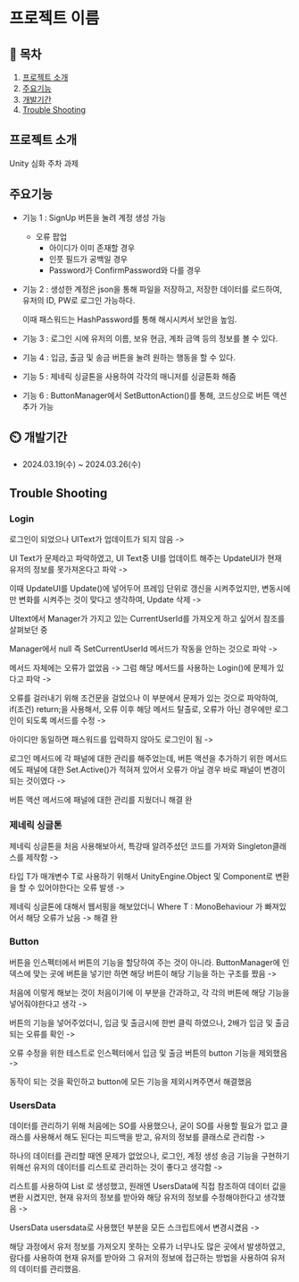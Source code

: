 # 프로젝트 이름

## 📖 목차
1. [프로젝트 소개](#프로젝트-소개)
2. [주요기능](#주요기능)
3. [개발기간](#개발기간)
4. [Trouble Shooting](#trouble-shooting)
   
## 프로젝트 소개
 Unity 심화 주차 과제
 

## 주요기능

- 기능 1 : SignUp 버튼을 눌려 계정 생성 가능
  - 오류 팝업
    - 아이디가 이미 존재할 경우
    - 인풋 필드가 공백일 경우
    - Password가 ConfirmPassword와 다를 경우

- 기능 2 : 생성한 계정은 json을 통해 파일을 저장하고, 저장한 데이터를 로드하여, 유저의 ID, PW로 로그인 가능하다.

  이때 패스워드는 HashPassword를 통해 해시시켜서 보안을 높임.

- 기능 3 : 로그인 시에 유저의 이름, 보유 현금, 계좌 금액 등의 정보를 볼 수 있다.

- 기능 4 : 입금, 출금 및 송금 버튼을 눌려 원하는 행동을 할 수 있다.

- 기능 5 : 제네릭 싱글톤을 사용하여 각각의 매니저를 싱글톤화 해줌

- 기능 6 : ButtonManager에서 SetButtonAction()를 통해, 코드상으로 버튼 액션 추가 가능
  
## ⏲️ 개발기간
- 2024.03.19(수) ~ 2024.03.26(수)

## Trouble Shooting

### Login

로그인이 되었으나 UIText가 업데이트가 되지 않음 -> 

UI Text가 문제라고 파악하였고, UI Text중 UI를 업데이트 해주는 UpdateUI가 현재 유저의 정보를 못가져온다고 파악 -> 

이때 UpdateUI를 Update()에 넣어두어 프레임 단위로 갱신을 시켜주었지만, 변동시에만 변화를 시켜주는 것이 맞다고 생각하여, Update 삭제 -> 

UItext에서 Manager가 가지고 있는 CurrentUserId를 가져오게 하고 싶어서 참조를 살펴보던 중

Manager에서 null 즉 SetCurrentUserId 메서드가 작동을 안하는 것으로 파악 -> 

메서드 자체에는 오류가 없었음 -> 그럼 해당 메서드를 사용하는 Login()에 문제가 있다고 파악 ->


오류를 걸러내기 위해 조건문을 걸었으나 이 부분에서 문제가 있는 것으로 파악하여, if(조건) return;을 사용해서, 오류 이후 해당 메서드 탈출로, 오류가 아닌 경우에만 로그인이 되도록 메서드를 수정 ->

아이디만 동일하면 패스워드를 입력하지 않아도 로그인이 됨 -> 

로그인 메서드에 각 패널에 대한 관리를 해주었는데, 버튼 액션을 추가하기 위한 메서드에도 패널에 대한 Set.Active()가 적혀져 있어서 오류가 아닐 경우 바로 패널이 변경이 되는 것이였다 -> 

버튼 액션 메서드에 패널에 대한 관리를 지웠더니 해결 완

### 제네릭 싱글톤

제네릭 싱글톤을 처음 사용해보아서, 특강때 알려주셨던 코드를 가져와 Singleton클래스를 제작함 -> 

타입 T가 매개변수 T로 사용하기 위해서 UnityEngine.Object 및 Component로 변환을 할 수 있어야한다는 오류 발생 -> 

제네릭 싱글톤에 대해서 웹서핑을 해보았더니 Where T : MonoBehaviour 가 빠져있어서 해당 오류가 났음 -> 해결 완

### Button

버튼을 인스펙터에서 버튼의 기능을 할당하여 주는 것이 아니라. ButtonManager에 인덱스에 맞는 곳에 버튼을 넣기만 하면 해당 버튼이 해당 기능을 하는 구조를 짰음 -> 

처음에 이렇게 해보는 것이 처음이기에 이 부분을 간과하고, 각 각의 버튼에 해당 기능을 넣어줘야한다고 생각 ->

버튼의 기능을 넣어주었더니, 입금 및 출금시에 한번 클릭 하였으나, 2배가 입금 및 출금 되는 오류를 확인 -> 

오류 수정을 위한 테스트로 인스펙터에서 입금 및 출금 버튼의 button 기능을 제외했음 -> 

동작이 되는 것을 확인하고 button에 모든 기능을 제외시켜주면서 해결했음

### UsersData

데이터를 관리하기 위해 처음에는 SO를 사용했으나, 굳이 SO를 사용할 필요가 없고 클래스를 사용해서 해도 된다는 피드백을 받고, 유저의 정보를 클래스로 관리함 -> 

하나의 데이터를 관리할 때엔 문제가 없었으나, 로그인, 계정 생성 송금 기능을 구현하기 위해선 유저의 데이터를 리스트로 관리하는 것이 좋다고 생각함 ->

리스트를 사용하여 List<UsersData> 로 생성했고, 원래엔 UsersData에 직접 참조하여 데이터 값을 변환 시켰지만, 현재 유저의 정보를 받아와 해당 유저의 정보를 수정해야한다고 생각했음 -> 

UsersData usersdata로 사용했던 부분을 모든 스크립트에서 변경시켰음 ->

해당 과정에서 유저 정보를 가져오지 못하는 오류가 너무나도 많은 곳에서 발생하였고, 람다를 사용하여 현재 유저를 받아와 그 유저의 정보에 접근하는 방법을 사용하여 유저의 데이터를 관리했음.
